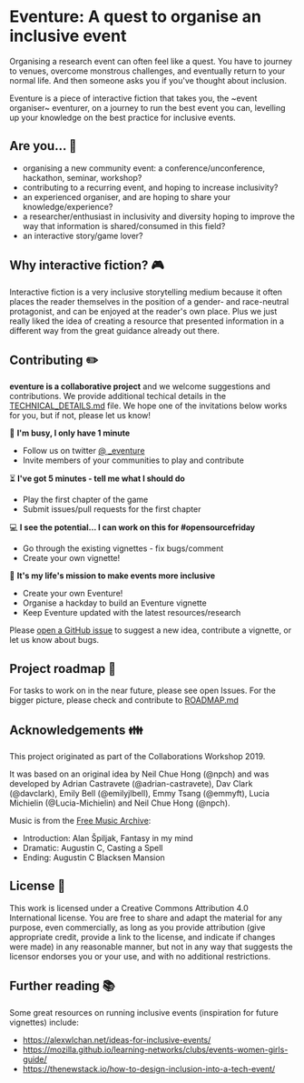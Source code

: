 # Eventure: A quest to organise an inclusive event

Organising a research event can often feel like a quest. You have to journey to venues, overcome monstrous challenges, and eventually return to your normal life. And then someone asks you if you've thought about inclusion.

Eventure is a piece of interactive fiction that takes you, the ~event organiser~ eventurer, on a journey to run the best event you can, levelling up your knowledge on the best practice for inclusive events.

## Are you... :dragon:
 
- organising a new community event: a conference/unconference, hackathon, seminar, workshop?
- contributing to a recurring event, and hoping to increase inclusivity?
- an experienced organiser, and are hoping to share your knowledge/experience?
- a researcher/enthusiast in inclusivity and diversity hoping to improve the way that information is shared/consumed in this field?
- an interactive story/game lover?

## Why interactive fiction? :video_game:

Interactive fiction is a very inclusive storytelling medium because it often places the reader themselves in the position of a gender- and race-neutral protagonist, and can be enjoyed at the reader's own place. Plus we just really liked the idea of creating a resource that presented information in a different way from the great guidance already out there.

## Contributing :pencil2:

**eventure is a collaborative project** and we welcome suggestions and contributions. We provide additional techical details in the [TECHNICAL_DETAILS.md](TECHNICAL_DETAILS.md) file. We hope one of the invitations below works for you, but if not, please let us know!

:running: **I'm busy, I only have 1 minute**
- Follow us on twitter [@ _eventure](https://twitter.com/_eventure)
- Invite members of your communities to play and contribute

:hourglass_flowing_sand: **I've got 5 minutes - tell me what I should do**
- Play the first chapter of the game
- Submit issues/pull requests for the first chapter

:computer: **I see the potential... I can work on this for #opensourcefriday**
- Go through the existing vignettes - fix bugs/comment
- Create your own vignette!

:tada: **It's my life's mission to make events more inclusive**
- Create your own Eventure!
- Organise a hackday to build an Eventure vignette
- Keep Eventure updated with the latest resources/research

Please [open a GitHub issue](https://github.com/softwaresaved/eventure/issues) to suggest a new idea, contribute a vignette, or let us know about bugs.

## Project roadmap :checkered_flag:
For tasks to work on in the near future, please see open Issues. 
For the bigger picture, please check and contribute to [ROADMAP.md](ROADMAP.md)

## Acknowledgements :family:

This project originated as part of the Collaborations Workshop 2019.

It was based on an original idea by Neil Chue Hong (@npch) and was developed by Adrian Castravete (@adrian-castravete), Dav Clark (@davclark), Emily Bell (@emilyjlbell), Emmy Tsang (@emmyft), Lucia Michielin (@Lucia-Michielin) and Neil Chue Hong (@npch).

Music is from the [Free Music Archive](http://freemusicarchive.org):

- Introduction: Alan Špiljak, Fantasy in my mind
- Dramatic: Augustin C, Casting a Spell 
- Ending: Augustin C Blacksen Mansion


## License :gem:

This work is licensed under a Creative Commons Attribution 4.0 International license. You are free to share and adapt the material for any purpose, even commercially, as long as you provide attribution (give appropriate credit, provide a link to the license, and indicate if changes were made) in any reasonable manner, but not in any way that suggests the licensor endorses you or your use, and with no additional restrictions.


## Further reading :books:

Some great resources on running inclusive events (inspiration for future vignettes) include:
- https://alexwlchan.net/ideas-for-inclusive-events/
- https://mozilla.github.io/learning-networks/clubs/events-women-girls-guide/
- https://thenewstack.io/how-to-design-inclusion-into-a-tech-event/

